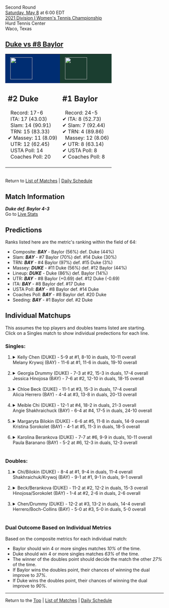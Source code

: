 Second Round[](#top)<a name="top"></a>  
[Saturday, May 8](../../schedule/05-08.md) at 6:00 EDT  
[2021 Division I Women's Tennis Championship](../index.md)  
Hurd Tennis Center  
Waco, Texas  
## [Duke vs #8 Baylor](https://www.ncaa.com/game/5833682)  

<table><tr style="background-color: #d9d9d9 !important"><td style="background-color: #002D72 !important"><img src="https://www.ncaa.com/sites/default/files/images/logos/schools/d/duke.70.png" width="70" height="70" style="padding: 8px;" /></td><td style="background-color: #1B3E30 !important"><img src="https://www.ncaa.com/sites/default/files/images/logos/schools/b/baylor.70.png" width="70" height="70" style="padding: 8px;" /></td></tr><tr>
<td>  

<h2>#2 Duke</h2>  
&nbsp; Record: 17-6<br>  
&nbsp; ITA: 17 (43.03)<br>  
&nbsp; Slam: 14 (90.91)<br>  
&nbsp; TRN: 15 (83.33)<br>  
&#10004; Massey: 11 (8.09)<br>  
&nbsp; UTR: 12 (62.45)<br>  
&nbsp; USTA Poll: 14<br>  
&nbsp; Coaches Poll: 20<br>  
<br>  

</td>
<td>  

<h2>#1 Baylor</h2>  
&nbsp; Record: 24-5<br>  
&#10004; ITA: 8 (52.73)<br>  
&#10004; Slam: 7 (92.44)<br>  
&#10004; TRN: 4 (89.86)<br>  
&nbsp; Massey: 12 (8.06)<br>  
&#10004; UTR: 8 (63.14)<br>  
&#10004; USTA Poll: 8<br>  
&#10004; Coaches Poll: 8<br>  
<br>  

</td>
</tr></table>  


<br>Return to [List of Matches](../index.md) &#124; [Daily Schedule](../../schedule/05-08.md)

## Match Information  
***Duke def. Baylor 4-3***  
Go to [Live Stats](http://www.sidearmstats.com/baylor/wten/)  

## Predictions  

Ranks listed here are the metric's ranking within the field of 64:  
- Composite: ***BAY*** - Baylor (56%) def. Duke (44%)  
- Slam: ***BAY*** - #7 Baylor (70%) def. #14 Duke (30%)  
- TRN: ***BAY*** - #4 Baylor (97%) def. #15 Duke (3%)  
- Massey: ***DUKE*** - #11 Duke (56%) def. #12 Baylor (44%)  
- Lineup: ***DUKE*** - Duke (86%) def. Baylor (14%)  
- UTR: ***BAY*** - #8 Baylor (+0.69) def. #12 Duke (-0.69)  
- ITA: ***BAY*** - #8 Baylor def. #17 Duke  
- USTA Poll: ***BAY*** - #8 Baylor def. #14 Duke  
- Coaches Poll: ***BAY*** - #8 Baylor def. #20 Duke  
- Seeding: ***BAY*** - #1 Baylor def. #2 Duke  

## Individual Matchups  
This assumes the top players and doubles teams listed are starting.  
Click on a Singles match to show individual predections for each line.  

### Singles:  

<ol>
<li><details>
<summary markdown="span">Kelly Chen (DUKE) - 5-9 at #1, 8-10 in duals, 10-11 overall<br>Melany Krywoj (BAY) - 11-6 at #1, 11-6 in duals, 19-10 overall</summary>
<h4>Predictions</h4><ul>
<li>Composite: <b><i>DUKE</i></b> - Chen (55%) def. Krywoj (45%)</li>  
<li>Slam: <b><i>DUKE</i></b> - Chen (65%) def. Krywoj (35%)</li>  
<li>TRN: <b><i>DUKE</i></b> - Chen (61%) def. Krywoj (39%)</li>  
<li>Massey: <b><i>DUKE</i></b> - Chen (55%) def. Krywoj (45%)</li>  
<li>UTR: <b><i>BAY</i></b> - Krywoj (62%) def. Chen (38%)</li>  
<li>ITA: <b><i>DUKE</i></b> - Chen (12.42) def. Krywoj (8.77)</li>  
</ul>
</details>&nbsp;</li>
<li><details>
<summary markdown="span">Georgia Drummy (DUKE) - 7-3 at #2, 15-3 in duals, 17-4 overall<br>Jessica Hinojosa (BAY) - 7-6 at #2, 12-10 in duals, 18-15 overall</summary>
<h4>Predictions</h4><ul>
<li>Composite: <b><i>DUKE</i></b> - Drummy (90%) def. Hinojosa (10%)</li>  
<li>Slam: <b><i>DUKE</i></b> - Drummy (89%) def. Hinojosa (11%)</li>  
<li>TRN: <b><i>DUKE</i></b> - Drummy (87%) def. Hinojosa (13%)</li>  
<li>Massey: <b><i>DUKE</i></b> - Drummy (92%) def. Hinojosa (8%)</li>  
<li>UTR: <b><i>DUKE</i></b> - Drummy (91%) def. Hinojosa (9%)</li>  
<li>ITA: <b><i>DUKE</i></b> - Drummy (24.14) def. Hinojosa (3.62)</li>  
</ul>
</details>&nbsp;</li>
<li><details>
<summary markdown="span">Chloe Beck (DUKE) - 11-1 at #3, 15-3 in duals, 17-4 overall<br>Alicia Herrero (BAY) - 4-4 at #3, 13-8 in duals, 20-13 overall</summary>
<h4>Predictions</h4><ul>
<li>Composite: <b><i>DUKE</i></b> - Beck (74%) def. Herrero (26%)</li>  
<li>Slam: <b><i>DUKE</i></b> - Beck (74%) def. Herrero (26%)</li>  
<li>TRN: <b><i>DUKE</i></b> - Beck (77%) def. Herrero (23%)</li>  
<li>Massey: <b><i>DUKE</i></b> - Beck (73%) def. Herrero (27%)</li>  
<li>UTR: <b><i>DUKE</i></b> - Beck (72%) def. Herrero (28%)</li>  
<li>ITA: <b><i>DUKE</i></b> - Beck (15.35) def. Herrero (2.87)</li>  
</ul>
</details>&nbsp;</li>
<li><details>
<summary markdown="span">Meible Chi (DUKE) - 12-1 at #4, 18-2 in duals, 21-3 overall<br>Angie Shakhraichuck (BAY) - 6-4 at #4, 17-5 in duals, 24-10 overall</summary>
<h4>Predictions</h4><ul>
<li>Composite: <b><i>DUKE</i></b> - Chi (80%) def. Shakhraichuck (20%)</li>  
<li>Slam: <b><i>DUKE</i></b> - Chi (80%) def. Shakhraichuck (20%)</li>  
<li>TRN: <b><i>DUKE</i></b> - Chi (86%) def. Shakhraichuck (14%)</li>  
<li>Massey: <b><i>DUKE</i></b> - Chi (73%) def. Shakhraichuck (27%)</li>  
<li>UTR: <b><i>DUKE</i></b> - Chi (81%) def. Shakhraichuck (19%)</li>  
<li>ITA: <b><i>DUKE</i></b> - Chi (15.20) def. Shakhraichuck (1.88)</li>  
</ul>
</details>&nbsp;</li>
<li><details>
<summary markdown="span">Margaryta Bilokin (DUKE) - 6-6 at #5, 11-8 in duals, 14-9 overall<br>Kristina Sorokolet (BAY) - 4-1 at #5, 11-3 in duals, 18-5 overall</summary>
<h4>Predictions</h4><ul>
<li>Composite: <b><i>DUKE</i></b> - Bilokin (69%) def. Sorokolet (31%)</li>  
<li>Slam: <b><i>DUKE</i></b> - Bilokin (69%) def. Sorokolet (31%)</li>  
<li>TRN: <b><i>DUKE</i></b> - Bilokin (67%) def. Sorokolet (33%)</li>  
<li>Massey: <b><i>DUKE</i></b> - Bilokin (60%) def. Sorokolet (40%)</li>  
<li>UTR: <b><i>DUKE</i></b> - Bilokin (80%) def. Sorokolet (20%)</li>  
<li>ITA: <b><i>DUKE</i></b> - Bilokin (2.72) def. Sorokolet (1.95)</li>  
</ul>
</details>&nbsp;</li>
<li><details>
<summary markdown="span">Karolina Berankova (DUKE) - 7-7 at #6, 9-9 in duals, 10-11 overall<br>Paula Baranano (BAY) - 5-2 at #6, 12-3 in duals, 12-3 overall</summary>
<h4>Predictions</h4><ul>
<li>Composite: <b><i>BAY</i></b> - Baranano (91%) def. Berankova (9%)</li>  
<li>Slam: <b><i>BAY</i></b> - Baranano (90%) def. Berankova (10%)</li>  
<li>TRN: <b><i>BAY</i></b> - Baranano (92%) def. Berankova (8%)</li>  
<li>Massey: <b><i>BAY</i></b> - Baranano (88%) def. Berankova (12%)</li>  
<li>UTR: <b><i>BAY</i></b> - Baranano (92%) def. Berankova (8%)</li>  
<li>ITA: <b><i>BAY</i></b> - Baranano (2.52) def. Berankova (0.00)</li>  
</ul>
</details>&nbsp;</li>
</ol>

### Doubles:  

<ol>
<li><details>
<summary markdown="span">Chi/Bilokin (DUKE) - 8-4 at #1, 9-4 in duals, 11-4 overall<br>Shakhraichuk/Krywoj (BAY) - 9-1 at #1, 9-1 in duals, 9-1 overall</summary>
<br>Sorry, we don't have any metrics for this match
</details>&nbsp;</li>
<li><details>
<summary markdown="span">Beck/Berankova (DUKE) - 11-2 at #2, 12-2 in duals, 15-3 overall<br>Hinojosa/Sorokolet (BAY) - 1-4 at #2, 2-6 in duals, 2-6 overall</summary>
<br>Sorry, we don't have any metrics for this match
</details>&nbsp;</li>
<li><details>
<summary markdown="span">Chen/Drummy (DUKE) - 12-2 at #3, 13-2 in duals, 14-4 overall<br>Herrero/Boch-Collins (BAY) - 5-0 at #3, 5-0 in duals, 5-0 overall</summary>
<br>Sorry, we don't have any metrics for this match
</details>&nbsp;</li>
</ol>

### Dual Outcome Based on Individual Metrics  
  
Based on the composite metrics for each individual match:  
- Baylor should win 4 or more singles matches *10%* of the time.  
- Duke should win 4 or more singles matches *63%* of the time.  
- The winner of the doubles point should decide the match the other *27%* of the time.  
- If Baylor wins the doubles point, their chances of winning the dual improve to *37%*.  
- If Duke wins the doubles point, their chances of winning the dual improve to *90%*.  
  
------

Return to the [Top](#top) &#124; [List of Matches](../index.md) &#124; [Daily Schedule](../../schedule/05-08.md)  
